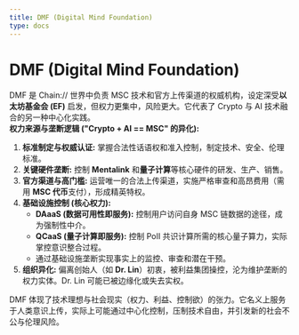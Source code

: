 ```yaml
---
title: DMF (Digital Mind Foundation)
type: docs
---
```


# DMF (Digital Mind Foundation)

DMF 是 Chain:// 世界中负责 MSC 技术和官方上传渠道的权威机构，设定深受**以太坊基金会 (EF)** 启发，但权力更集中，风险更大。它代表了 Crypto 与 AI 技术融合的另一种中心化实践。  
**权力来源与垄断逻辑 ("Crypto + AI == MSC" 的异化):**

1. **标准制定与权威认证:** 掌握合法性话语权和准入控制，制定技术、安全、伦理标准。
2. **关键硬件垄断:** 控制 **Mentalink** 和**量子计算**等核心硬件的研发、生产、销售。
3. **官方渠道与高门槛:** 运营唯一的合法上传渠道，实施严格审查和高昂费用（需用 **MSC 代币**支付），形成精英特权。
4. **基础设施控制 (核心权力):**
   - **DAaaS (数据可用性即服务):** 控制用户访问自身 MSC 链数据的途径，成为强制性中介。
   - **QCaaS (量子计算即服务):** 控制 PoII 共识计算所需的核心量子算力，实际掌控意识整合过程。
   - 通过基础设施垄断实现事实上的监控、审查和潜在干预。
5. **组织异化:** 偏离创始人（如 **Dr. Lin**）初衷，被利益集团操控，沦为维护垄断的权力实体。Dr. Lin 可能已被边缘化或失去实权。

DMF 体现了技术理想与社会现实（权力、利益、控制欲）的张力。它名义上服务于人类意识上传，实际上可能通过中心化控制，压制技术自由，并引发新的社会不公与伦理风险。
